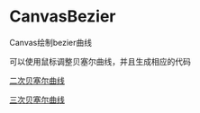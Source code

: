 # CanvasBezier
Canvas绘制bezier曲线

可以使用鼠标调整贝塞尔曲线，并且生成相应的代码

[二次贝塞尔曲线](https://xiyu714.github.io/CanvasBezier/printQuadraticBezier.html)

[三次贝塞尔曲线](https://xiyu714.github.io/CanvasBezier/printCubicBezier.html)

